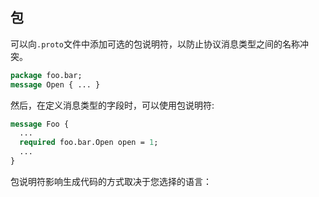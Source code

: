 ## 包

可以向`.proto`文件中添加可选的包说明符，以防止协议消息类型之间的名称冲突。

```protobuf
package foo.bar;
message Open { ... }
```

然后，在定义消息类型的字段时，可以使用包说明符:

```protobuf
message Foo {
  ...
  required foo.bar.Open open = 1;
  ...
}
```

包说明符影响生成代码的方式取决于您选择的语言：

